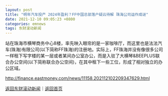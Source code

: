 ```yaml
---
layout: post
title: "明年汽车投产 2024年盈利？FF中国总部落户疑云待解 珠海公司运作成谜"
date: 2021-12-10 09:05:23 +0800
categories: emnews
tags: 东财滚动新闻
---
```


站在珠海市横琴商务中心8楼，率先映入眼帘的是一家咖啡厅，而这里也是法法汽车(珠海)有限公司(以下简称FF珠海)的注册地。实际上，FF珠海并没有像很多公司一样租下写字楼的某一层或者某间办公室办公，而是入驻了大横琴&BEEPLUS联合办公空间(以下简称联合办公空间)，在其中租下一些工位，形成了相对独立的办公区域。

<http://finance.eastmoney.com/news/11158,202112102209347629.html>

[返回东财滚动新闻](//finews.withounder.com/emnews/)｜[返回首页](//finews.withounder.com/)